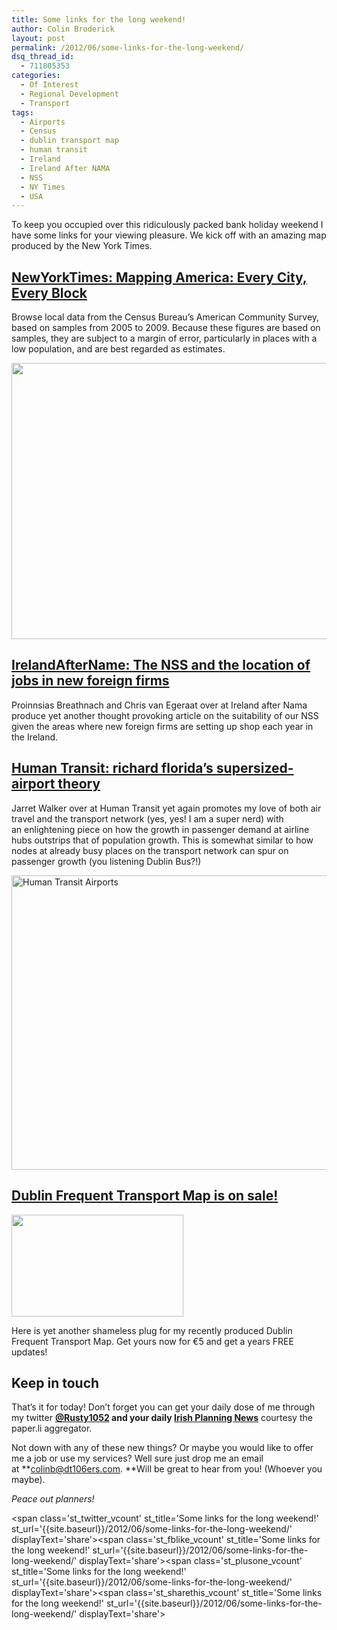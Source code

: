 ```yaml
---
title: Some links for the long weekend!
author: Colin Broderick
layout: post
permalink: /2012/06/some-links-for-the-long-weekend/
dsq_thread_id:
  - 711805353
categories:
  - Of Interest
  - Regional Development
  - Transport
tags:
  - Airports
  - Census
  - dublin transport map
  - human transit
  - Ireland
  - Ireland After NAMA
  - NSS
  - NY Times
  - USA
---
```

To keep you occupied over this ridiculously packed bank holiday weekend I have some links for your viewing pleasure. We kick off with an amazing map produced by the New York Times.

## <a href="http://projects.nytimes.com/census/2010/explorer" target="_blank">NewYorkTimes: Mapping America: Every City, Every Block</a>

Browse local data from the Census Bureau&#8217;s American Community Survey, based on samples from 2005 to 2009. Because these figures are based on samples, they are subject to a margin of error, particularly in places with a low population, and are best regarded as estimates.

<a href="http://projects.nytimes.com/census/2010/explorer" target="_blank"><img class="alignnone size-full wp-image-2032" title="NewYorkTimes" src="{{site.baseurl}}/wp-content/uploads/2012/06/Screen-shot-2012-06-02-at-17.17.38.png" alt="" width="695" height="442" /></a>

## <a href="http://irelandafternama.wordpress.com/2012/06/01/the-nss-and-the-location-of-jobs-in-new-foreign-firms/" target="_blank">IrelandAfterName: The NSS and the location of jobs in new foreign firms</a>

Proinnsias Breathnach and Chris van Egeraat over at Ireland after Nama produce yet another thought provoking article on the suitability of our NSS given the areas where new foreign firms are setting up shop each year in the Ireland.

## <a href="http://www.humantransit.org/2012/05/richard-floridas-supersized-airport-theory.html" target="_blank">Human Transit: richard florida&#8217;s supersized-airport theory</a>

Jarret Walker over at Human Transit yet again promotes my love of both air travel and the transport network (yes, yes! I am a super nerd) with an enlightening piece on how the growth in passenger demand at airline hubs outstrips that of population growth. This is somewhat similar to how nodes at already busy places on the transport network can spur on passenger growth (you listening Dublin Bus?!)

[<img class="alignnone size-full wp-image-2037" title="Human Transit Airports" src="{{site.baseurl}}/wp-content/uploads/2012/06/Screen-shot-2012-06-02-at-17.26.20.png" alt="Human Transit Airports" width="756" height="471" />][1]

## <a href="http://cbroderick.me/dublin_transport_map" target="_blank">Dublin Frequent Transport Map is on sale!</a>

<a href="http://cbroderick.me/dublin_transport_map" target="_blank"><img class="alignnone size-full wp-image-2027" title="transport_ad" src="{{site.baseurl}}/wp-content/uploads/2012/05/transport_ad2.png" alt="" width="275" height="163" /></a>

Here is yet another shameless plug for my recently produced Dublin Frequent Transport Map. Get yours now for €5 and get a years FREE updates!

## Keep in touch

That&#8217;s it for today! Don&#8217;t forget you can get your daily dose of me through my twitter **[@Rusty1052][2] **and your daily** <a href="http://paper.li/rusty1052/1319808325" target="_blank">Irish Planning News</a>** courtesy the paper.li aggregator.

Not down with any of these new things? Or maybe you would like to offer me a job or use my services? Well sure just drop me an email at **colinb@dt106ers.com. **Will be great to hear from you! (Whoever you maybe).

*Peace out planners!*

<span class='st\_twitter\_vcount' st\_title='Some links for the long weekend!' st\_url='{{site.baseurl}}/2012/06/some-links-for-the-long-weekend/' displayText='share'></span><span class='st\_fblike\_vcount' st\_title='Some links for the long weekend!' st\_url='{{site.baseurl}}/2012/06/some-links-for-the-long-weekend/' displayText='share'></span><span class='st\_plusone\_vcount' st\_title='Some links for the long weekend!' st\_url='{{site.baseurl}}/2012/06/some-links-for-the-long-weekend/' displayText='share'></span><span class='st\_sharethis\_vcount' st\_title='Some links for the long weekend!' st\_url='{{site.baseurl}}/2012/06/some-links-for-the-long-weekend/' displayText='share'></span>

 [1]: http://www.humantransit.org/2012/05/richard-floridas-supersized-airport-theory.html
 [2]: http://twitter.com/rusty1052
